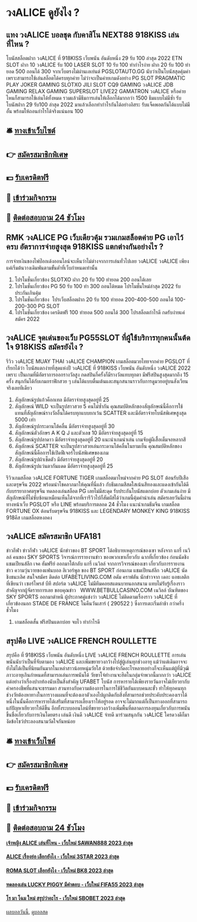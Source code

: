 # วงALICE ดูยังไง ?
## แทง วงALICE บอลชุด กับคาสิโน NEXT88 918KISS เล่นที่ไหน ?
โบนัสสล็อตฝาก วงALICE ที่ 918KISS เว็บพนัน อันดับหนึ่ง 29 รับ 100 ล่าสุด 2022 ETN SLOT ฝาก 10 วงALICE รับ 100 LASER SLOT 10 รับ 100 ทำกำไรง่าย ฝาก 20 รับ 100 ทํายอด 500 ถอนได้ 300 จากเว็บตรงไม่ผ่านเอเย่นต์ PGSLOTAUTO.GG นับว่าเป็นโบนัสสุดคุ้มค่าเพราะสามารถใช้เล่นสล็อตได้ครบทุกค่าย ไม่ว่าจะเป็นค่ายเกมดังอย่าง PG SLOT PRAGMATIC PLAY JOKER GAMING SLOTXO JILI SLOT CQ9 GAMING วงALICE JDB GAMING RELAX GAMING SUPERSLOT LIVE22 GAMATRON วงALICE หรือค่ายไหนก็สามารถใช้เล่นได้ทั้งหมด รวมแล้วมีธีมการเล่นให้เลือกได้มากกว่า 1500 ธีมแบบไม่มีซ้ำ รับโบนัสฝาก 29 รับ100 ล่าสุด 2022 มาแล้วเลือกทำกำไรกันได้อย่างอิสระ รับแจ็คพอตกันได้แบบไม่มีอั้น พร้อมให้ถอนกำไรได้จริงแน่นอน 100

## 🛎 [ทางเข้าเว็บไซต์](https://bit.ly/3SdLNi2)
## 👉 [สมัครสมาชิกพิเศษ](https://bit.ly/3SdLNi2)
## 💵 [รับเครดิตฟรี](https://bit.ly/3dyRKHj)
## 👑 [เข้าร่วมกิจกรรม](https://bit.ly/3dyRKHj)
## 📱 [ติดต่อสอบถาม 24 ชัวโมง](https://bit.ly/3dyRKHj)

## RMK วงALICE PG เว็บเดียวคุ้ม รวมเกมสล็อตค่าย PG เอาไว้ครบ อัตราการจ่ายสูงสุด 918KISS แตกต่างกันอย่างไร ?
การจ่ายเงินของไพ่ป๊อกเด้งออนไลน์จะเห็นว่าไม่ต่างจากการเล่นทั่วไปเลย วงALICE วงALICE เพียงแค่เริ่มต้นวางเดิมพันตามขั้นต่ำที่เว็บกำหนดเท่านั้น
1. โปรโมชั่นเกี่ยวข้อง SLOTXO ฝาก 20 รับ 100 ทำยอด 200 ถอนได้เลย
2. โปรโมชั่นเกี่ยวข้อง PG 50 รับ 100 ทํา 300 ถอนได้หมด โปรโมชั่นใหม่ล่าสุด 2022 รับประกันเกินคุ้ม
3. โปรโมชั่นเกี่ยวข้อง  โปรเว็บสล็อตฝาก 20 รับ 100 ทํายอด 200-400-500 ถอนได้ 100-200-300 PG SLOT
4. โปรโมชั่นเกี่ยวข้อง เครดิตฟรี 100 ทํายอด 500 ถอนได้ 300 โปรสล็อตกำไรดี กดรับง่ายแค่สมัคร 2022

## วงALICE จุดเด่นของเว็บ PG55SLOT ที่ผู้ใช้บริการทุกคนนั้นต้ดใจ 918KISS สมัครยังไง ?
รีวิว วงALICE MUAY THAI วงALICE CHAMPION เกมสล็อตมวยไทยจากค่าย PGSLOT ที่เรียกได้ว่า โบนัสแตกง่ายที่สุดแห่งปี วงALICE ที่ 918KISS เว็บพนัน อันดับหนึ่ง วงALICE 2022 เพราะ เป็นเกมที่มีอัตราการออกรางวัลสูง กดสปินกี่ครั้งก็มีรางวัลแทบทุกตา มีฟรีสปินสูงสุดมากถึง 15 ครั้ง สนุกกันได้กับเกมกราฟิกสวย ๆ เล่นได้แบบตื่นเต้นและสนุกสนานราวกับการดูมวยอยู่บนสังเวียนจริงเลยทีเดียว
1. สัญลักษณ์รูปแก้วค็อกเทล มีอัตราจ่ายสูงสุดอยู่ที่ 25
2. สัญลักษณ์ WILD จะเป็นรูปสาวสวย 5 คนไม่ซ้ำกัน คุณสมบัติหลักของสัญลักษณ์นี้คือการใช้แทนที่สัญลักษณ์รางวัลอื่นได้ครบทุกแบบยกเว้น SCATTER และมีอัตราจ่ายโบนัสพิเศษสูงสุด 5000 เท่า
3. สัญลักษณ์รูปกระดานโต้คลื่น มีอัตราจ่ายสูงสุดอยู่ที่ 30
4. สัญลักษณ์ตัวอักษร A K Q J และตัวเลข 10 มีอัตราจ่ายสูงสุดอยู่ที่ 15
5. สัญลักษณ์รูปปลาดาว มีอัตราจ่ายสูงสุดอยู่ที่ 20 แนะนำเกมน่าเล่น เกมจับคู่ผีเสื้อเต็มจอหลากสี
6. สัญลักษณ์ SCATTER จะเป็นรูปสาวสวยเล่นกระดานโต้คลื่นในยามเย็น คุณสมบัติหลักของสัญลักษณ์นี้คือการใช้เปิดฟีเจอร์โบนัสพิเศษของเกม
7. สัญลักษณ์รูปผ้าเช็ดตัว มีอัตราจ่ายสูงสุดอยู่ที่ 20
8. สัญลักษณ์รูปแว่นตากันแดด มีอัตราจ่ายสูงสุดอยู่ที่ 25

รีวิวเกมสล็อต วงALICE FORTUNE TIGER เกมสล็อตมาใหม่จากค่าย PG SLOT ต้อนรับปีเสือและตรุษจีน 2022 พร้อมนำโชคลาภมาให้คุณที่นี่แล้ว กับธีมเกมสีสดใสเน้นสีทองและแดงเข้ากันได้ดีกับบรรยากาศตรุษจีน ทดลองเล่นสล็อต PG เลยไม่มีสะดุด รับประกันโบนัสแตกบ่อย ตัวเกมเล่นง่าย มีสัญลักษณ์ที่ไม่ซับซ้อนเหมือนเห็นได้จากที่เรารีวิวไปก็สัมผัสได้ว่าเกมนี้คุ้มค่าน่าเล่น สมัครเลยวันนี้ผ่านทางหน้าเว็บ PGSLOT หรือ LINE พร้อมบริการตลอด 24 ชั่วโมง
แนะนำเกมธีมจีน เกมสล็อต FORTUNE OX ต้อนรับตรุษจีน 918KISS และ LEGENDARY MONKEY KING 918KISS 918คีส เกมสล็อตหงอคง

## วงALICE สมัครสมาชิก UFA181
ข่าวกีฬา ข่าวกีฬา วงALICE นักข่าวของ BT SPORT ได้อธิบายเหตุการณ์ของเขา หลังจาก แกรี่ เนวิลล์ คนของ SKY SPORTS วิจารณ์การรายงานข่าว ของพวกเขาเกี่ยวกับ ฉากที่เกี่ยวข้อง ก่อนนัดชิงแชมเปียนส์ลีก เจค ฮัมฟรีย์ ออกมาโต้กลับ แกรี่ เนวิลล์ จากการวิจารณ์ของเขา เกี่ยวกับการรายงานข่าว ความวุ่นวายของแฟนบอล ลิเวอร์พูล ของ BT SPORT ก่อนเกม แชมเปียนส์ลีก วงALICE นัดชิงชนะเลิศ
สนใจสมัคร ติดต่อ UFABETLIVING.COM
อดัม คราฟตัน นักข่าวจาก เดอะ แอธเลติก ที่เขียนว่า เซอร์ไพรส์ บีที สปอร์ต วงALICE ไม่มีทีมคอยสแตนบายนอกสนาม แทบไม่รับรู้เรื่องราว สำคัญจากผู้จัดรายการเลย
ขอบคุณข่าว   WWW.BETBULLCASINO.COM
เนวิลล์ บัณฑิตของ SKY SPORTS ออกมาตำหนิ ผู้ประกาศคู่แข่งว่า วงALICE ไม่ติดตามเรื่องราว วงALICE ที่เกี่ยวข้องนอก STADE DE FRANCE ในคืนวันเสาร์ ( 290522 ) ซึ่งการเตะเริ่มล่าช้า กว่าครึ่งชั่วโมง
1. เกมสล็อตสั้น ฟรีสปินแตกบ่อย จบไว ทำกำไรดี

## สรุปคือ LIVE วงALICE FRENCH ROULLETTE
สรุปคือ ที่ 918KISS เว็บพนัน อันดับหนึ่ง LIVE วงALICE FRENCH ROULLETTE การเล่นพนันนับว่าเป็นที่จับตามอง วงALICE และเพิ่มขยายวงกว้างไปสู่ผู้เล่นทุกช่วงอายุ แม้ว่าแต่เดิมอาจจะยังไม่ได้เป็นที่นิยมกันมากในเหล่าสาวน้อยหนุ่มวัยใส ด้วยข้อจำกัดอะไรหลายอย่างก็จะเห็นแต่ผู้ที่มีวุฒิภาวะอายุเกินกำหนดที่สามารถเล่นการพนันได้ วัยขาโจ๋ทำงานจะฮิตในกลุ่มจำพวกนี้มากกว่า วงALICE แต่อย่างว่าเรื่องปากท้องนับเป็นสิ่งสำคัญ UFABET โบนัส การหารายได้เพียงรายวันอาจไม่เยียวยากับค่าครองชีพที่แสนจะธรรมดา สวนทางกับความต้องการในการใช้ชีวิตกันแบบคนละขั้ว ทำให้ทุกคนทุกช่วงวัยต้องหาทางในการวางแผนที่จะต้องเอาตัวเองไปผูกติดกับสิ่งที่สามารถช่วยประคับประคองเราได้ หนึ่งในนั้นคือการหารายได้เสริมที่สามารถเลี้ยงเราให้อยู่รอด อาจจะไม่มากแต่ก็เป็นทางออกที่สามารถแก้ปัญหาเยียวยาให้ดีขึ้น อีกทั้งระบบออนไลน์ที่ขยายวงกว้างเพิ่มพื้นที่ตลาดการลงทุนเกี่ยวกับการพนันขึ้นชื่อเกี่ยวกับการเงินโดยตรง เล่นดี เงินดี วงALICE จ่ายดี มาร่วมสนุกกัน วงALICE ใครดวงดีก็มางัดข้อโชว์ประลองสนามวัดใจกันหน่อย

## 🛎 [ทางเข้าเว็บไซต์](https://bit.ly/3SdLNi2)
## 👉 [สมัครสมาชิกพิเศษ](https://bit.ly/3SdLNi2)
## 💵 [รับเครดิตฟรี](https://bit.ly/3dyRKHj)
## 👑 [เข้าร่วมกิจกรรม](https://bit.ly/3dyRKHj)
## 📱 [ติดต่อสอบถาม 24 ชัวโมง](https://bit.ly/3dyRKHj)

#### [เจ้าหญิง ALICE เล่นที่ไหน - เว็บใหม่ SAWAN888 2023 ล่าสุด](https://atom.io/themes/เจ้าหญิง%20alice%20เล่นที่ไหน%20-%20เว็บใหม่%20sawan888%202023%20ล่าสุด)
#### [ALICE เรื่องย่อ เลือกยังไง - เว็บใหม่ 3STAR 2023 ล่าสุด](https://atom.io/themes/alice%20เรื่องย่อ%20เลือกยังไง%20-%20เว็บใหม่%203star%202023%20ล่าสุด)
#### [ROMA SLOT เลือกยังไง - เว็บใหม่ BK8 2023 ล่าสุด](https://atom.io/themes/roma%20slot%20เลือกยังไง%20-%20เว็บใหม่%20bk8%202023%20ล่าสุด)
#### [ทดลองเล่น LUCKY PIGGY มีคำตอบ - เว็บใหม่ FIFA55 2023 ล่าสุด](https://atom.io/themes/ทดลองเล่น%20lucky%20piggy%20มีคำตอบ%20-%20เว็บใหม่%20fifa55%202023%20ล่าสุด)
#### [โร มา โฉม ใหม่ สรุปว่าอะไร - เว็บใหม่ SBOBET 2023 ล่าสุด](https://atom.io/themes/โร%20มา%20โฉม%20ใหม่%20สรุปว่าอะไร%20-%20เว็บใหม่%20sbobet%202023%20ล่าสุด)

[ผลบอลวันนี้](https://siamsport.tv "ผลบอลวันนี้"), [ดูบอลสด](https://siamsport.tv/ดูบอลสด "ดูบอลสด")